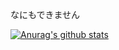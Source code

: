 なにもできません

[![Anurag's github stats](https://github-readme-stats.vercel.app/api?username=s7tya)](https://github.com/anuraghazra/github-readme-stats)
